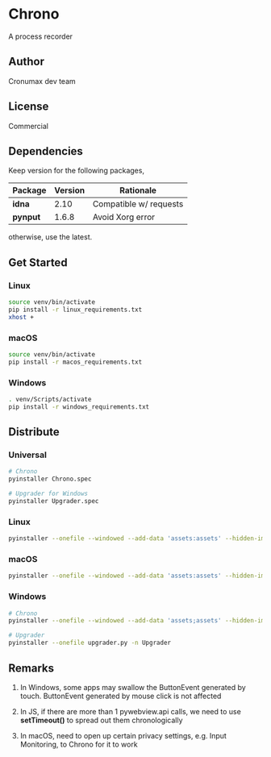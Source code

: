 # Chrono

A process recorder

## Author

Cronumax dev team

## License

Commercial

## Dependencies

Keep version for the following packages,

| Package    | Version | Rationale              |
| ---------- | ------- | ---------------------- |
| **idna**   | 2.10    | Compatible w/ requests |
| **pynput** | 1.6.8   | Avoid Xorg error       |

otherwise, use the latest.

## Get Started

### Linux

```bash
source venv/bin/activate
pip install -r linux_requirements.txt
xhost +
```

### macOS

```bash
source venv/bin/activate
pip install -r macos_requirements.txt
```

### Windows

```bash
. venv/Scripts/activate
pip install -r windows_requirements.txt
```

## Distribute

### Universal

```bash
# Chrono
pyinstaller Chrono.spec

# Upgrader for Windows
pyinstaller Upgrader.spec
```

### Linux

```bash
pyinstaller --onefile --windowed --add-data 'assets:assets' --hidden-import plyer.platforms.linux.notification --hidden-import geocoder main.py -n Chrono -i media/automation.png
```

### macOS

```bash
pyinstaller --onefile --windowed --add-data 'assets:assets' --hidden-import geocoder main.py -n Chrono -i media/automation.png
```

### Windows

```bash
# Chrono
pyinstaller --onefile --windowed --add-data 'assets;assets' --hidden-import plyer.platforms.win.notification --hidden-import apscheduler --hidden-import geocoder main.py -n Chrono -i media/automation.ico

# Upgrader
pyinstaller --onefile upgrader.py -n Upgrader
```

## Remarks

1.  In Windows, some apps may swallow the ButtonEvent generated by touch. ButtonEvent generated by mouse click is not affected

2.  In JS, if there are more than 1 pywebview.api calls, we need to use <b>setTimeout()</b> to spread out them chronologically

3.  In macOS, need to open up certain privacy settings, e.g. Input Monitoring, to Chrono for it to work
